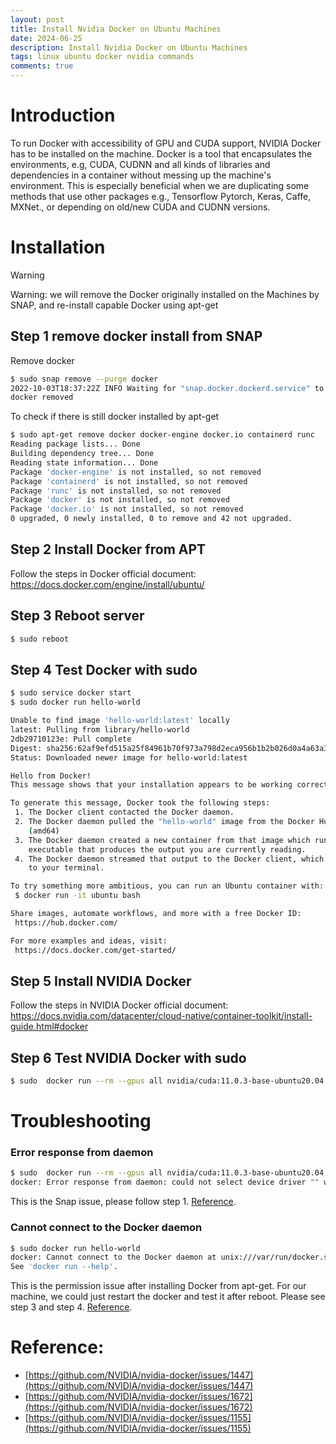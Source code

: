 ```yaml
---
layout: post
title: Install Nvidia Docker on Ubuntu Machines
date: 2024-06-25
description: Install Nvidia Docker on Ubuntu Machines
tags: linux ubuntu docker nvidia commands
comments: true
---
```


# Introduction
To run Docker with accessibility of GPU and CUDA support, NVIDIA Docker has to be installed on the machine. Docker is a tool that encapsulates the environments, e.g, CUDA, CUDNN and all kinds of libraries and dependencies in a container without messing up the machine's environment. This is especially beneficial when we are duplicating some methods that use other packages e.g., Tensorflow Pytorch, Keras, Caffe, MXNet., or depending on old/new CUDA and CUDNN versions. 

# Installation

> [!WARNING]  
> Warning: we will remove the Docker originally installed on the Machines by SNAP, and re-install capable Docker using apt-get

## Step 1 remove docker install from SNAP
Remove docker
```bash
$ sudo snap remove --purge docker
2022-10-03T18:37:22Z INFO Waiting for "snap.docker.dockerd.service" to stop.
docker removed
```

To check if there is still docker installed by apt-get
```bash
$ sudo apt-get remove docker docker-engine docker.io containerd runc
Reading package lists... Done
Building dependency tree... Done
Reading state information... Done
Package 'docker-engine' is not installed, so not removed
Package 'containerd' is not installed, so not removed
Package 'runc' is not installed, so not removed
Package 'docker' is not installed, so not removed
Package 'docker.io' is not installed, so not removed
0 upgraded, 0 newly installed, 0 to remove and 42 not upgraded.
```

## Step 2 Install Docker from APT
Follow the steps in Docker official document: https://docs.docker.com/engine/install/ubuntu/

## Step 3 Reboot server

```bash
$ sudo reboot
```

## Step 4 Test Docker with sudo

```bash
$ sudo service docker start
$ sudo docker run hello-world

Unable to find image 'hello-world:latest' locally
latest: Pulling from library/hello-world
2db29710123e: Pull complete 
Digest: sha256:62af9efd515a25f84961b70f973a798d2eca956b1b2b026d0a4a63a3b0b6a3f2
Status: Downloaded newer image for hello-world:latest

Hello from Docker!
This message shows that your installation appears to be working correctly.

To generate this message, Docker took the following steps:
 1. The Docker client contacted the Docker daemon.
 2. The Docker daemon pulled the "hello-world" image from the Docker Hub.
    (amd64)
 3. The Docker daemon created a new container from that image which runs the
    executable that produces the output you are currently reading.
 4. The Docker daemon streamed that output to the Docker client, which sent it
    to your terminal.

To try something more ambitious, you can run an Ubuntu container with:
 $ docker run -it ubuntu bash

Share images, automate workflows, and more with a free Docker ID:
 https://hub.docker.com/

For more examples and ideas, visit:
 https://docs.docker.com/get-started/

```


## Step 5 Install NVIDIA Docker
Follow the steps in NVIDIA Docker official document: https://docs.nvidia.com/datacenter/cloud-native/container-toolkit/install-guide.html#docker

## Step 6 Test NVIDIA Docker with sudo
```bash
$ sudo  docker run --rm --gpus all nvidia/cuda:11.0.3-base-ubuntu20.04 nvidia-smi
```

# Troubleshooting


### Error response from daemon

```bash
$ sudo  docker run --rm --gpus all nvidia/cuda:11.0.3-base-ubuntu20.04 nvidia-smi
docker: Error response from daemon: could not select device driver "" with capabilities: [[gpu]].
```

This is the Snap issue, please follow step 1. [Reference](https://stackoverflow.com/questions/61876116/how-to-remove-a-snap-application-docker-completely).



### Cannot connect to the Docker daemon
```bash
$ sudo docker run hello-world
docker: Cannot connect to the Docker daemon at unix:///var/run/docker.sock. Is the docker daemon running?.
See 'docker run --help'.
```

This is the permission issue after installing Docker from apt-get. For our machine, we could just restart the docker and test it after reboot. Please see step 3 and step 4. [Reference](https://stackoverflow.com/questions/44678725/cannot-connect-to-the-docker-daemon-at-unix-var-run-docker-sock-is-the-docker).





# Reference:
- [https://github.com/NVIDIA/nvidia-docker/issues/1447](https://github.com/NVIDIA/nvidia-docker/issues/1447)
- [https://github.com/NVIDIA/nvidia-docker/issues/1672](https://github.com/NVIDIA/nvidia-docker/issues/1672)
- [https://github.com/NVIDIA/nvidia-docker/issues/1155](https://github.com/NVIDIA/nvidia-docker/issues/1155)


